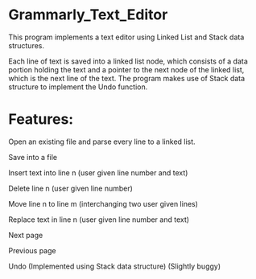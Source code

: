﻿# Grammarly_Text_Editor
 This program implements a text editor using Linked List and Stack data structures.

Each line of text is saved into a linked list node, which consists of a data portion holding the text and a pointer to the next node of the linked list, which is the next line of the text. The program makes use of Stack data structure to implement the Undo function.

# Features:
Open an existing file and parse every line to a linked list.

Save into a file

Insert text into line n (user given line number and text)

Delete line n (user given line number)

Move line n to line m (interchanging two user given lines)

Replace text in line n (user given line number and text)

Next page

Previous page

Undo (Implemented using Stack data structure) (Slightly buggy)
